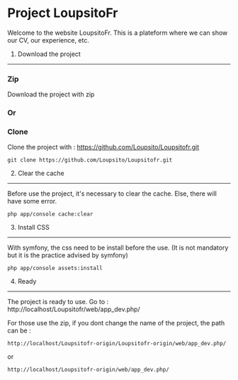 Project LoupsitoFr
========================

Welcome to the website LoupsitoFr. This is a plateform where we can show our CV, our experience, etc.

1) Download the project
----------------------------------
### Zip
Download the project with zip

### Or

### Clone
Clone the project with : https://github.com/Loupsito/Loupsitofr.git

    git clone https://github.com/Loupsito/Loupsitofr.git
    
2) Clear the cache
----------------------------------
Before use the project, it's necessary to clear the cache. Else, there will have some error.

    php app/console cache:clear
    
3) Install CSS
----------------------------------
With symfony, the css need to be install before the use. (It is not mandatory but it is the practice advised by symfony)

    php app/console assets:install
    
4) Ready    
----------------------------------
The project is ready to use.
Go to : http://localhost/Loupsitofr/web/app_dev.php/

For those use the zip, if you dont change the name of the project, the path can be : 

    http://localhost/Loupsitofr-origin/Loupsitofr-origin/web/app_dev.php/ 
or 
    
    http://localhost/Loupsitofr-origin/web/app_dev.php/

